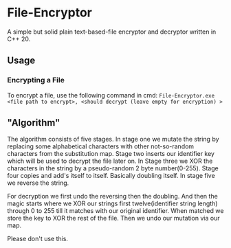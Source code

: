 # File-Encryptor
A simple but solid plain text-based-file encryptor and decryptor written in C++ 20. 

## Usage
### Encrypting a File
To encrypt a file, use the following command in cmd:
``File-Encryptor.exe <file path to encrypt>, <should decrypt (leave empty for encryption) >``

## "Algorithm" 
The algorithm consists of five stages. In stage one we mutate the string by replacing some alphabetical characters with other not-so-random characters from the substitution map. 
Stage two inserts our identifier key which will be used to decrypt the file later on. In Stage three we XOR the characters in the string by a pseudo-random 2 byte number(0-255).
Stage four copies and add's itself to itself. Basically doubling itself. In stage five we reverse the string. 

For decryption we first undo the reversing then the doubling. And then the magic starts where we XOR our strings first twelve(identifier string length) through 0 to 255 till it matches with our original identifier. When matched we store the key to XOR the rest of the file.
Then we undo our mutation via our map.



Please don't use this.
